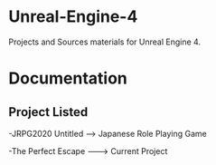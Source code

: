 # Unreal-Engine-4
Projects and Sources materials for Unreal Engine 4.

# Documentation





Project Listed
-----------------

-JRPG2020 Untitled --> Japanese Role Playing Game

-The Perfect Escape ---> Current Project
